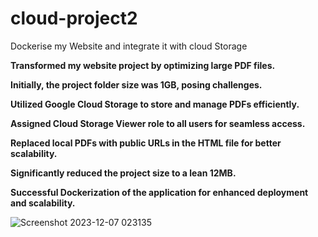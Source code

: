 # cloud-project2
Dockerise my Website and integrate it with cloud Storage


**Transformed my website project by optimizing large PDF files.**

**Initially, the project folder size was 1GB, posing challenges.**

**Utilized Google Cloud Storage to store and manage PDFs efficiently.**

**Assigned Cloud Storage Viewer role to all users for seamless access.**

**Replaced local PDFs with public URLs in the HTML file for better scalability.**

**Significantly reduced the project size to a lean 12MB.**

**Successful Dockerization of the application for enhanced deployment and scalability.**


![Screenshot 2023-12-07 023135](https://github.com/Vinayak-009/cloud-project2/assets/83303847/c56c2674-d776-43cf-bdd0-b00243f94626)


